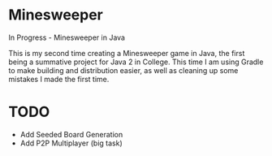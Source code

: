 # Minesweeper
In Progress - Minesweeper in Java

This is my second time creating a Minesweeper game in Java, the first being a summative project for Java 2 in College. This time I am using Gradle to make building and distribution easier, as well as cleaning up some mistakes I made the first time.

# TODO 

- Add Seeded Board Generation
- Add P2P Multiplayer (big task)

